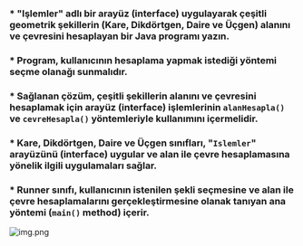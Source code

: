 ### *   "Işlemler" adlı bir arayüz (interface) uygulayarak çeşitli geometrik şekillerin (Kare, Dikdörtgen, Daire ve Üçgen) alanını ve çevresini hesaplayan bir Java programı yazın.
### *   Program, kullanıcının hesaplama yapmak istediği yöntemi seçme olanağı sunmalıdır.
### *   Sağlanan çözüm, çeşitli şekillerin alanını ve çevresini hesaplamak için arayüz (interface) işlemlerinin `alanHesapla()` ve `cevreHesapla()` yöntemleriyle kullanımını içermelidir.
### *   Kare, Dikdörtgen, Daire ve Üçgen sınıfları, "`Islemler`" arayüzünü (interface) uygular ve alan ile çevre hesaplamasına yönelik ilgili uygulamaları sağlar.
### *   Runner sınıfı, kullanıcının istenilen şekli seçmesine ve alan ile çevre hesaplamalarını gerçekleştirmesine olanak tanıyan ana yöntemi (`main()` method) içerir.

![img.png](../../../../../../../src/resources/img.png)

